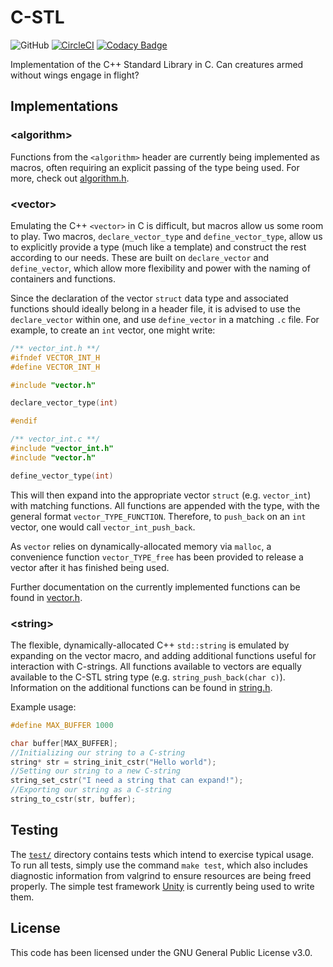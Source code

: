 # C-STL
![GitHub](https://img.shields.io/github/license/Luiserebii/C-STL?color=222)
[![CircleCI](https://circleci.com/gh/Luiserebii/C-STL.svg?style=svg)](https://circleci.com/gh/Luiserebii/C-STL)
[![Codacy Badge](https://api.codacy.com/project/badge/Grade/d864f79a239d487a97c5ed0144b9a51b)](https://www.codacy.com/manual/Luiserebii/C-STL?utm_source=github.com&amp;utm_medium=referral&amp;utm_content=Luiserebii/C-STL&amp;utm_campaign=Badge_Grade)

Implementation of the C++ Standard Library in C. Can creatures armed without wings engage in flight?

## Implementations

### \<algorithm\>

Functions from the `<algorithm>` header are currently being implemented as macros, often requiring an explicit passing of the type being used. For more, check out [algorithm.h](https://github.com/Luiserebii/C-STL/blob/master/include/algorithm.h).

### \<vector\>

Emulating the C++ `<vector>` in C is difficult, but macros allow us some room to play. Two macros, `declare_vector_type` and `define_vector_type`, allow us to explicitly provide a type (much like a template) and construct the rest according to our needs. These are built on `declare_vector` and `define_vector`, which allow more flexibility and power with the naming of containers and functions.

Since the declaration of the vector `struct` data type and associated functions should ideally belong in a header file, it is advised to use the `declare_vector` within one, and use `define_vector` in a matching `.c` file. For example, to create an `int` vector, one might write:

```c
/** vector_int.h **/
#ifndef VECTOR_INT_H
#define VECTOR_INT_H

#include "vector.h"

declare_vector_type(int)

#endif
```
```c
/** vector_int.c **/
#include "vector_int.h"
#include "vector.h"

define_vector_type(int)
```

This will then expand into the appropriate vector `struct` (e.g. `vector_int`) with matching functions. All functions are appended with the type, with the general format `vector_TYPE_FUNCTION`. Therefore, to `push_back` on an `int` vector, one would call `vector_int_push_back`.

As `vector` relies on dynamically-allocated memory via `malloc`, a convenience function `vector_TYPE_free` has been provided to release a vector after it has finished being used.

Further documentation on the currently implemented functions can be found in [vector.h](https://github.com/Luiserebii/C-STL/blob/master/include/vector.h).

### \<string\>

The flexible, dynamically-allocated C++ `std::string` is emulated by expanding on the vector macro, and adding additional functions useful for interaction with C-strings. All functions available to vectors are equally available to the C-STL string type (e.g. `string_push_back(char c)`). Information on the additional functions can be found in [string.h](https://github.com/Luiserebii/C-STL/blob/master/include/string.h).

Example usage:
```c
#define MAX_BUFFER 1000

char buffer[MAX_BUFFER];
//Initializing our string to a C-string
string* str = string_init_cstr("Hello world");
//Setting our string to a new C-string
string_set_cstr("I need a string that can expand!");
//Exporting our string as a C-string
string_to_cstr(str, buffer);
```

## Testing
The [`test/`](test) directory contains tests which intend to exercise typical usage. To run all tests, simply use the command `make test`, which also includes diagnostic information from valgrind to ensure resources are being freed properly. The simple test framework [Unity](https://github.com/ThrowTheSwitch/Unity) is currently being used to write them.

## License
This code has been licensed under the GNU General Public License v3.0.
